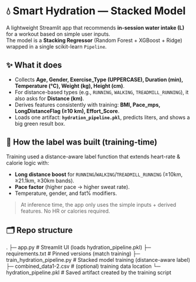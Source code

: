 # 💧 Smart Hydration — Stacked Model

A lightweight Streamlit app that recommends **in-session water intake (L)** for a workout based on simple user inputs.  
The model is a **Stacking Regressor** (Random Forest + XGBoost + Ridge) wrapped in a single scikit-learn `Pipeline`.

## ✨ What it does
- Collects **Age, Gender, Exercise_Type (UPPERCASE), Duration (min), Temperature (°C), Weight (kg), Height (cm)**.
- For distance-based types (e.g., `RUNNING`, `WALKING`, `TREADMILL_RUNNING`), it also asks for **Distance (km)**.
- Derives features consistently with training: **BMI, Pace_mps, LongDistanceFlag (≥10 km), Effort_Score**.
- Loads one artifact: **`hydration_pipeline.pkl`**, predicts liters, and shows a big green result box.

## 🧠 How the label was built (training-time)
Training used a distance-aware label function that extends heart-rate & calorie logic with:
- **Long distance boost** for `RUNNING`/`WALKING`/`TREADMILL_RUNNING` (≥10km, ≥21.1km, ≥30km bands).
- **Pace factor** (higher pace → higher sweat rate).
- Temperature, gender, and fat% modifiers.
> At inference time, the app only uses the simple inputs + derived features. No HR or calories required.

## 🗂️ Repo structure
.
├─ app.py # Streamlit UI (loads hydration_pipeline.pkl)
├─ requirements.txt # Pinned versions (match training)
├─ train_hydration_pipeline.py # Stacked model training (distance-aware label)
├─ combined_data1-2.csv # (optional) training data location
└─ hydration_pipeline.pkl # Saved artifact created by the training script
